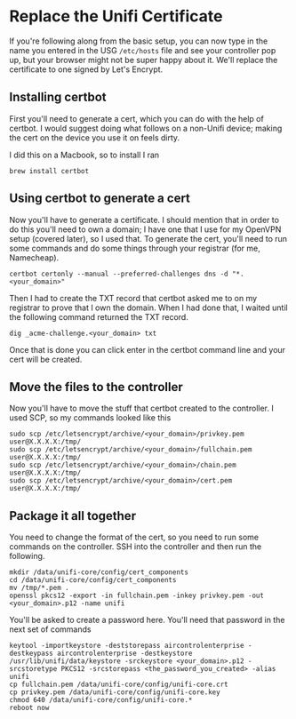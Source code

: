 # Replace the Unifi Certificate


If you're following along from the basic setup, you can now type in the name you entered in the USG `/etc/hosts` file and see your controller pop up, but your browser might not be super happy about it. We'll replace the certificate to one signed by Let's Encrypt.


## Installing certbot


First you'll need to generate a cert, which you can do with the help of certbot. I would suggest doing what follows on a non-Unifi device; making the cert on the device you use it on feels dirty.


I did this on a Macbook, so to install I ran 


```
brew install certbot
```


## Using certbot to generate a cert


Now you'll have to generate a certificate. I should mention that in order to do this you'll need to own a domain; I have one that I use for my OpenVPN setup (covered later), so I used that. To generate the cert, you'll need to run some commands and do some things through your registrar (for me, Namecheap).


`certbot certonly --manual --preferred-challenges dns -d "*.<your_domain>"`


Then I had to create the TXT record that certbot asked me to on my registrar to prove that I own the domain. When I had done that, I waited until the following command returned the TXT record.


`dig _acme-challenge.<your_domain> txt`


Once that is done you can click enter in the certbot command line and your cert will be created.


## Move the files to the controller


Now you'll have to move the stuff that certbot created to the controller. I used SCP, so my commands looked like this


```
sudo scp /etc/letsencrypt/archive/<your_domain>/privkey.pem user@X.X.X.X:/tmp/
sudo scp /etc/letsencrypt/archive/<your_domain>/fullchain.pem user@X.X.X.X:/tmp/
sudo scp /etc/letsencrypt/archive/<your_domain>/chain.pem user@X.X.X.X:/tmp/
sudo scp /etc/letsencrypt/archive/<your_domain>/cert.pem user@X.X.X.X:/tmp/
```


## Package it all together


You need to change the format of the cert, so you need to run some commands on the controller. SSH into the controller and then run the following.


```
mkdir /data/unifi-core/config/cert_components
cd /data/unifi-core/config/cert_components
mv /tmp/*.pem .
openssl pkcs12 -export -in fullchain.pem -inkey privkey.pem -out <your_domain>.p12 -name unifi
```


You'll be asked to create a password here. You'll need that password in the next set of commands


```
keytool -importkeystore -deststorepass aircontrolenterprise -destkeypass aircontrolenterprise -destkeystore /usr/lib/unifi/data/keystore -srckeystore <your_domain>.p12 -srcstoretype PKCS12 -srcstorepass <the_password_you_created> -alias unifi
cp fullchain.pem /data/unifi-core/config/unifi-core.crt
cp privkey.pem /data/unifi-core/config/unifi-core.key
chmod 640 /data/unifi-core/config/unifi-core.*
reboot now
```
